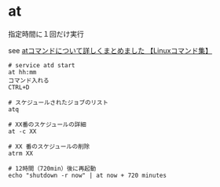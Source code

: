 # at

指定時間に１回だけ実行

see [atコマンドについて詳しくまとめました 【Linuxコマンド集】](https://eng-entrance.com/linux-command-at)

```
# service atd start
at hh:mm
コマンド入れる
CTRL+D

# スケジュールされたジョブのリスト
atq

# XX番のスケジュールの詳細
at -c XX

# XX 番のスケジュールの削除
atrm XX

# 12時間（720min）後に再起動
echo "shutdown -r now" | at now + 720 minutes
```

